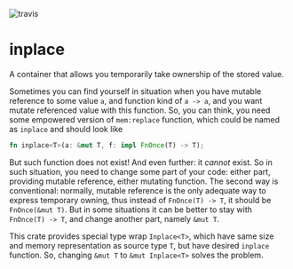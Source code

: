 ![travis](https://travis-ci.org/A1-Triard/inplace.svg?branch=master)

# inplace

A container that allows you temporarily take ownership of the stored value.

Sometimes you can find yourself in situation when you have mutable reference to some value `a`,
and function kind of `a -> a`, and you want mutate referenced value with this function. So, you can think,
you need some empowered version of `mem:replace` function, which could be named as `inplace` and should look like

```rust
fn inplace<T>(a: &mut T, f: impl FnOnce(T) -> T);
```

But such function does not exist! And even further: it _cannot_ exist.
So in such situation, you need to change some part of your code: either part, providing mutable reference,
either mutating function. The second way is conventional: normally, mutable reference is the only adequate way to
express temporary owning, thus instead of `FnOnce(T) -> T`, it should be `FnOnce(&mut T)`.
But in some situations it can be better to stay with `FnOnce(T) -> T`, and change another part, namely `&mut T`.

This crate provides special type wrap `Inplace<T>`, which have same size and memory representation as source type `T`,
but have desired `inplace` function. So, changing `&mut T` to `&mut Inplace<T>` solves the problem.
